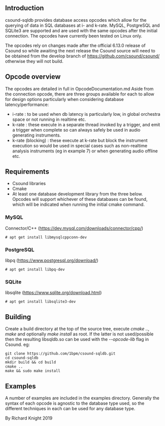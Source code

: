 ## Introduction
csound-sqldb provides database access opcodes which allow for the querying of data in SQL databases at i- and k-rate.
MySQL, PostgreSQL and SQLite3 are supported and are used with the same opcodes after the initial connection. The opcodes have currently been tested on Linux only.

The opcodes rely on changes made after the official 6.13.0 release of Csound so while awaiting the next release the Csound source will need to be obtained from the develop branch of https://github.com/csound/csound/ otherwise they will not build.

## Opcode overview
The opcodes are detailed in full in OpcodeDocumentation.md
Aside from the connection opcode, there are three groups available for each to allow for design options particularly when considering database latency/performance:

 - i-rate : to be used when db latency is particularly low, in global orchestra space or not running in realtime etc.
 - k-rate : these execute in a separate thread invoked by a trigger, and emit a trigger when complete so can always safely be used in audio generating instruments.
 - k-rate (blocking) : these execute at k-rate but block the instrument execution so would be used in special cases such as non-realtime analysis instruments (eg in example 7) or when generating audio offline etc.

## Requirements

 - Csound libraries
 - Cmake
 - At least one database development library from the three below. Opcodes will support whichever of these databases can be found, which will be indicated when running the initial cmake command.

### MySQL
Connector/C++ (https://dev.mysql.com/downloads/connector/cpp/)

	# apt get install libmysqlcppconn-dev

### PostgreSQL
libpq (https://www.postgresql.org/download/)

	# apt get install libpq-dev
	
### SQLite
libsqlite (https://www.sqlite.org/download.html)
	
	# apt get install libsqlite3-dev


## Building
Create a build directory at the top of the source tree, execute *cmake ..*, *make* and optionally *make install* as root. If the latter is not used/possible then the resulting libsqldb.so can be used with the *--opcode-lib* flag in Csound.
eg:

	git clone https://github.com/1bpm/csound-sqldb.git
	cd csound-sqldb
	mkdir build && cd build
	cmake ..
	make && sudo make install

## Examples
A number of examples are included in the examples directory. Generally the syntax of each opcode is agnostic to the database type used, so the different techniques in each can be used for any database type.



By Richard Knight 2019
